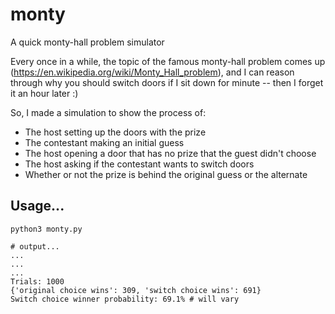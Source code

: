 # monty
A quick monty-hall problem simulator

Every once in a while, the topic of the famous monty-hall
problem comes up (https://en.wikipedia.org/wiki/Monty_Hall_problem),
and I can reason through why you should switch doors if I sit down
for minute -- then I forget it an hour later :)  

So, I made a simulation to show the process of:
* The host setting up the doors with the prize
* The contestant making an initial guess
* The host opening a door that has no prize that the guest didn't choose
* The host asking if the contestant wants to switch doors
* Whether or not the prize is behind the original guess or the alternate

## Usage...
```
python3 monty.py

# output...
...
...
...
Trials: 1000
{'original choice wins': 309, 'switch choice wins': 691}
Switch choice winner probability: 69.1% # will vary
```
